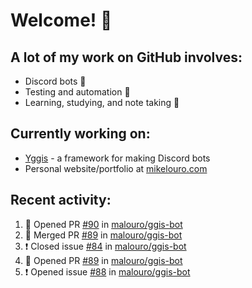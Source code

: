 # Welcome! 👋

## A lot of my work on GitHub involves:
  * Discord bots 🤖
  * Testing and automation 🧪
  * Learning, studying, and note taking 📝

## Currently working on:
  * [Yggis](https://github.com/malouro/yggis-bot) - a framework for making Discord bots
  * Personal website/portfolio at [mikelouro.com](https://mikelouro.com)

## Recent activity:

<!--START_SECTION:activity-->
1. 💪 Opened PR [#90](https://github.com//malouro/ggis-bot/pull/90) in [malouro/ggis-bot](https://github.com//malouro/ggis-bot)
2. 🎊  Merged PR [#89](https://github.com//malouro/ggis-bot/pull/89) in [malouro/ggis-bot](https://github.com//malouro/ggis-bot)
3. ❗️ Closed issue [#84](https://github.com//malouro/ggis-bot/issues/84) in [malouro/ggis-bot](https://github.com//malouro/ggis-bot)
4. 💪 Opened PR [#89](https://github.com//malouro/ggis-bot/pull/89) in [malouro/ggis-bot](https://github.com//malouro/ggis-bot)
5. ❗️ Opened issue [#88](https://github.com//malouro/ggis-bot/issues/88) in [malouro/ggis-bot](https://github.com//malouro/ggis-bot)
<!--END_SECTION:activity-->

